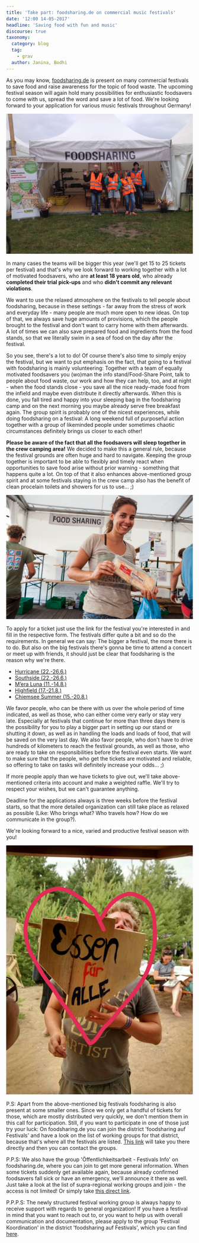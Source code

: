 ```yaml
---
title: 'Take part: foodsharing.de on commercial music festivals'
date: '12:00 14-05-2017'
headline: 'Saving food with fun and music'
discourse: true
taxonomy:
  category: blog
  tag:
    - grav
  author: Janina, Bodhi
---
```


As you may know, [foodsharing.de](https://foodsharing.de) is present on many commercial festivals to save food and raise awareness for the topic of food waste. The upcoming festival season will again hold many possibilities for enthusiastic foodsavers to come with us, spread the word and save a lot of food. We're looking forward to your application for various music festivals throughout Germany!

![](/images/summerstale_booth.JPG)

In many cases the teams will be bigger this year (we'll get 15 to 25 tickets per festival) and that's why we look forward to working together with a lot of motivated foodsavers, who are **at least 18 years old**, who already **completed their trial pick-ups** and who **didn't commit any relevant violations**.

We want to use the relaxed atmosphere on the festivals to tell people about foodsharing, because in these settings - far away from the stress of work and everyday life - many people are much more open to new ideas. On top of that, we always save huge amounts of provisions, which the people brought to the festival and don't want to carry home with them afterwards. A lot of times we can also save prepared food and ingredients from the food stands, so that we literally swim in a sea of food on the day after the festival.

So you see, there's a lot to do! Of course there's also time to simply enjoy the festival, but we want to put emphasis on the fact, that going to a festival with foodsharing is mainly volunteering: Together with a team of equally motivated foodsavers you (wo)man the info stand/Food-Share Point, talk to people about food waste, our work and how they can help, too, and at night - when the food stands close - you save all the nice ready-made food from the infield and maybe even distribute it directly afterwards. When this is done, you fall tired and happy into your sleeping bag in the foodsharing camp and on the next morning you maybe already serve free breakfast again.
The group spirit is probably one of the nicest experiences, while doing foodsharing on a festival: A long weekend full of purposeful action together with a group of likeminded people under sometimes chaotic circumstances definitely brings us closer to each other!


**Please be aware of the fact that all the foodsavers will sleep together in the crew camping area!** We decided to make this a general rule, because the festival grounds are often huge and hard to navigate. Keeping the group together is important to be able to flexibly and timely react when opportunities to save food arise without prior warning - something that happens quite a lot. On top of that it also enhances above-mentioned group spirit and at some festivals staying in the crew camp also has the benefit of clean procelain toilets and showers for us to use... ;)

![](/images/appelflappen.jpg)

To apply for a ticket just use the link for the festival you're interested in and fill in the respective form. The festivals differ quite a bit and so do the requirements. In general we can say: The bigger a festival, the more there is to do. But also on the big festivals there's gonna be time to attend a concert or meet up with friends, it should just be clear that foodsharing is the reason why we're there.

* [Hurricane (22.-26.6.)](https://goo.gl/forms/09YXg3oesiBkPstG2)
* [Southside (22.-26.6.)](https://goo.gl/forms/p1sl3bdgriUCVoo02)
* [M’era Luna (11.-14.8.)](https://goo.gl/forms/wKwDYoYEiqXhvzRP2)
* [Highfield (17.-21.8.)](https://goo.gl/forms/PHfsb6kiUseWxh6y1)
* [Chiemsee Summer (15.-20.8.)](https://goo.gl/forms/sWhxg0id3QPrqZEw1)

We favor people, who can be there with us over the whole period of time indicated, as well as those, who can either come very early or stay very late. Especially at festivals that continue for more than three days there is the possibility for you to play a bigger part in setting up our stand or shutting it down, as well as in handling the loads and loads of food, that will be saved on the very last day.
We also favor people, who don't have to drive hundreds of kilometers to reach the festival grounds, as well as those, who are ready to take on responsibilities before the festival even starts. We want to make sure that the people, who get the tickets are motivated and reliable, so offering to take on tasks will definitely increase your odds... ;)

If more people apply than we have tickets to give out, we'll take above-mentioned criteria into account and make a weighted raffle. We'll try to respect your wishes, but we can't guarantee anything.

Deadline for the applications always is three weeks before the festival starts, so that the more detailed organization can still take place as relaxed as possible (Like: Who brings what? Who travels how? How do we communicate in the group?).

We're looking forward to a nice, varied and productive festival season with you!

![](/images/bodhi_essenfueralle.jpg)

P.S: Apart from the above-mentioned big festivals foodsharing is also present at some smaller ones. Since we only get a handful of tickets for those, which are mostly distributed very quickly, we don't mention them in this call for participation. Still, if you want to participate in one of those just try your luck: On foodsharing.de you can join the district 'foodsharing auf Festivals' and have a look on the list of working groups for that district, because that's where all the festivals are listed. [This link](https://foodsharing.de/?page=groups&p=1432) will take you there directly and then you can contact the groups.

P.P.S: We also have the group 'Öffentlichkeitsarbeit - Festivals Info' on foodsharing.de, where you can join to get more general information. When some tickets suddenly get available again, because already confirmed foodsavers fall sick or have an emergency, we'll announce it there as well. Just take a look at the list of supra-regional working groups and join - the access is not limited! Or simply take [this direct link](https://foodsharing.de/?page=groups).

P.P.P.S: The newly structured festival working group is always happy to receive support with regards to general organization! If you have a festival in mind that you want to reach out to, or you want to help us with overall communication and documentation, please apply to the group 'Festival Koordination' in the district 'foodsharing auf Festivals', which you can find [here](https://foodsharing.de/?page=groups&p=1432).